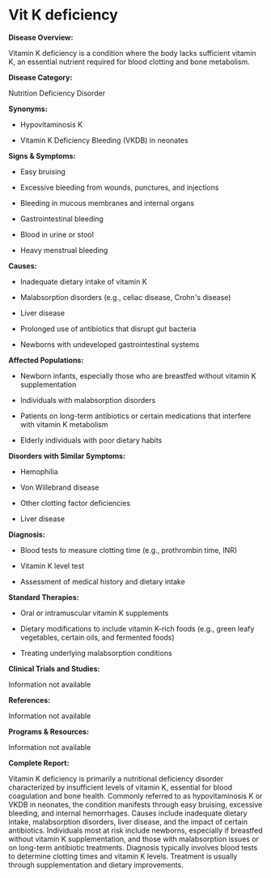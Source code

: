 # Vit K deficiency

**Disease Overview:**
Vitamin K deficiency is a condition where the body lacks sufficient vitamin K, an essential nutrient required for blood clotting and bone metabolism.

**Disease Category:**
Nutrition Deficiency Disorder

**Synonyms:**
- Hypovitaminosis K
- Vitamin K Deficiency Bleeding (VKDB) in neonates

**Signs & Symptoms:**
- Easy bruising
- Excessive bleeding from wounds, punctures, and injections
- Bleeding in mucous membranes and internal organs
- Gastrointestinal bleeding
- Blood in urine or stool
- Heavy menstrual bleeding

**Causes:**
- Inadequate dietary intake of vitamin K
- Malabsorption disorders (e.g., celiac disease, Crohn's disease)
- Liver disease
- Prolonged use of antibiotics that disrupt gut bacteria 
- Newborns with undeveloped gastrointestinal systems

**Affected Populations:**
- Newborn infants, especially those who are breastfed without vitamin K supplementation
- Individuals with malabsorption disorders
- Patients on long-term antibiotics or certain medications that interfere with vitamin K metabolism
- Elderly individuals with poor dietary habits

**Disorders with Similar Symptoms:**
- Hemophilia
- Von Willebrand disease
- Other clotting factor deficiencies
- Liver disease

**Diagnosis:**
- Blood tests to measure clotting time (e.g., prothrombin time, INR)
- Vitamin K level test
- Assessment of medical history and dietary intake

**Standard Therapies:**
- Oral or intramuscular vitamin K supplements
- Dietary modifications to include vitamin K-rich foods (e.g., green leafy vegetables, certain oils, and fermented foods)
- Treating underlying malabsorption conditions

**Clinical Trials and Studies:**
Information not available

**References:**
Information not available

**Programs & Resources:**
Information not available

**Complete Report:**
Vitamin K deficiency is primarily a nutritional deficiency disorder characterized by insufficient levels of vitamin K, essential for blood coagulation and bone health. Commonly referred to as hypovitaminosis K or VKDB in neonates, the condition manifests through easy bruising, excessive bleeding, and internal hemorrhages. Causes include inadequate dietary intake, malabsorption disorders, liver disease, and the impact of certain antibiotics. Individuals most at risk include newborns, especially if breastfed without vitamin K supplementation, and those with malabsorption issues or on long-term antibiotic treatments. Diagnosis typically involves blood tests to determine clotting times and vitamin K levels. Treatment is usually through supplementation and dietary improvements.

